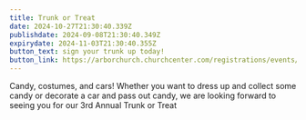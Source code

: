```yaml
---
title: Trunk or Treat
date: 2024-10-27T21:30:40.339Z
publishdate: 2024-09-08T21:30:40.349Z
expirydate: 2024-11-03T21:30:40.355Z
button_text: sign your trunk up today!
button_link: https://arborchurch.churchcenter.com/registrations/events/2501564
---
```

C﻿andy, costumes, and cars! Whether you want to dress up and collect some candy or decorate a car and pass out candy, we are looking forward to seeing you for our 3rd Annual Trunk or Treat